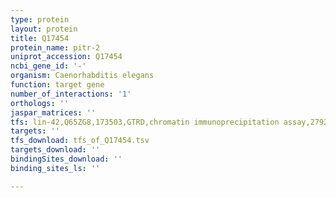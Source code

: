 ```yaml
---
type: protein
layout: protein
title: Q17454
protein_name: pitr-2
uniprot_accession: Q17454
ncbi_gene_id: '-'
organism: Caenorhabditis elegans
function: target gene
number_of_interactions: '1'
orthologs: ''
jaspar_matrices: ''
tfs: lin-42,Q65ZG8,173503,GTRD,chromatin immunoprecipitation assay,27924024%5Buid%5D,No
targets: ''
tfs_download: tfs_of_Q17454.tsv
targets_download: ''
bindingSites_download: ''
binding_sites_ls: ''

---
```


